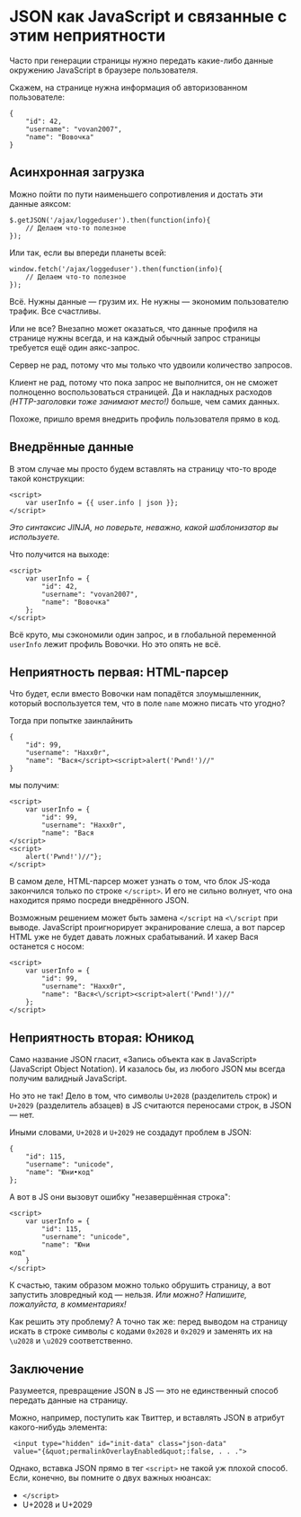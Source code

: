 # JSON как JavaScript и связанные с этим неприятности

Часто при генерации страницы нужно передать какие-либо данные окружению
JavaScript в браузере пользователя.

Скажем, на странице нужна информация об авторизованном пользователе:

```
{
	"id": 42,
	"username": "vovan2007",
	"name": "Вовочка"
}
```

## Асинхронная загрузка

Можно пойти по пути наименьшего сопротивления и достать эти данные аяксом:

```
$.getJSON('/ajax/loggeduser').then(function(info){
	// Делаем что-то полезное
});
```

Или так, если вы впереди планеты всей:

```
window.fetch('/ajax/loggeduser').then(function(info){
	// Делаем что-то полезное
});
```

Всё. Нужны данные — грузим их. Не нужны — экономим пользователю трафик. Все
счастливы.

Или не все? Внезапно может оказаться, что данные профиля на странице нужны
всегда, и на каждый обычный запрос страницы требуется ещё один аякс-запрос.

Сервер не рад, потому что мы только что удвоили количество запросов.

Клиент не рад, потому что пока запрос не выполнится, он не сможет
полноценно воспользоваться страницей. Да и накладных расходов _(HTTP-заголовки
тоже занимают место!)_ больше, чем самих данных.

Похоже, пришло время внедрить профиль пользователя прямо в код.

## Внедрённые данные

В этом случае мы просто будем вставлять на страницу что-то вроде такой конструкции:

```
<script>
	var userInfo = {{ user.info | json }};
</script>
```

_Это синтаксис JINJA, но поверьте, неважно, какой шаблонизатор вы используете._

Что получится на выходе:

```
<script>
	var userInfo = {
		"id": 42,
		"username": "vovan2007",
		"name": "Вовочка"
	};
</script>
```

Всё круто, мы сэкономили один запрос, и в глобальной переменной `userInfo`
лежит профиль Вовочки. Но это опять не всё.


## Неприятность первая: HTML-парсер

Что будет, если вместо Вовочки нам попадётся злоумышленник, который воспользуется
тем, что в поле `name` можно писать что угодно?

Тогда при попытке заинлайнить

```
{
	"id": 99,
	"username": "Haxx0r",
	"name": "Вася</script><script>alert('Pwnd!')//"
}
```

мы получим:

```
<script>
	var userInfo = {
		"id": 99,
		"username": "Haxx0r",
		"name": "Вася
</script>
<script>
	alert('Pwnd!')//"};
</script>
```

В самом деле, HTML-парсер может узнать о том, что блок JS-кода закончился только по
строке `</script>`. И его не сильно волнует, что она находится прямо
посреди внедрённого JSON.

Возможным решением может быть замена `</script` на `<\/script` при выводе.
JavaScript проигнорирует экранирование слеша, а вот парсер HTML уже не будет
давать ложных срабатываний. И хакер Вася останется с носом:

```
<script>
	var userInfo = {
		"id": 99,
		"username": "Haxx0r",
		"name": "Вася<\/script><script>alert('Pwnd!')//"
	};
</script>
```


## Неприятность вторая: Юникод

Само название JSON гласит, «Запись объекта как в JavaScript» (JavaScript
Object Notation). И казалось бы, из любого JSON мы всегда получим валидный
JavaScript.

Но это не так! Дело в том, что символы `U+2028` (разделитель строк) и `U+2029`
(разделитель абзацев) в JS считаются переносами строк, в JSON — нет.

Иными словами, `U+2028` и `U+2029` не создадут проблем в JSON:

```
{
	"id": 115,
	"username": "unicode",
	"name": "Юни•код"
};
```

А вот в JS они вызовут ошибку "незавершённая строка":

```
<script>
	var userInfo = {
		"id": 115,
		"username": "unicode",
		"name": "Юни
код"
	}
</script>
```

К счастью, таким образом можно только обрушить страницу, а вот запустить
зловредный код — нельзя. _Или можно? Напишите, пожалуйста, в комментариях!_

Как решить эту проблему? А точно так же: перед выводом на страницу искать в строке символы
с кодами `0x2028` и `0x2029` и заменять их на `\u2028` и `\u2029` соответственно.


## Заключение

Разумеется, превращение JSON в JS — это не единственный способ передать данные
на страницу.

Можно, например, поступить как Твиттер, и вставлять JSON в атрибут
какого-нибудь элемента:

```
 <input type="hidden" id="init-data" class="json-data"
 value="{&quot;permalinkOverlayEnabled&quot;:false, . . .">
```

Однако, вставка JSON прямо в тег `<script>` не такой уж плохой способ. Если,
конечно, вы помните о двух важных нюансах:

- `</script>`
- U+2028 и U+2029
